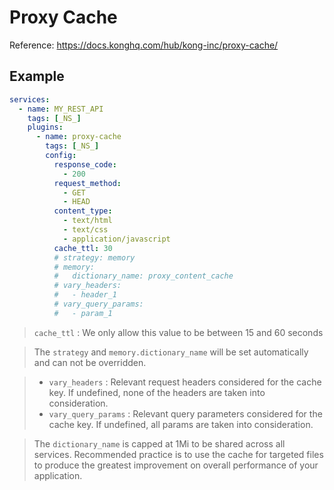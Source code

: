 # Proxy Cache

Reference: https://docs.konghq.com/hub/kong-inc/proxy-cache/

## Example

```yaml
services:
  - name: MY_REST_API
    tags: [_NS_]
    plugins:
      - name: proxy-cache
        tags: [_NS_]
        config:
          response_code:
            - 200
          request_method:
            - GET
            - HEAD
          content_type:
            - text/html
            - text/css
            - application/javascript
          cache_ttl: 30
          # strategy: memory
          # memory:
          #   dictionary_name: proxy_content_cache
          # vary_headers:
          #   - header_1
          # vary_query_params:
          #   - param_1
```

> `cache_ttl` : We only allow this value to be between 15 and 60 seconds

> The `strategy` and `memory.dictionary_name` will be set automatically and can not be overridden.

> - `vary_headers` : Relevant request headers considered for the cache key. If undefined, none of the headers are taken into consideration.
> - `vary_query_params` : Relevant query parameters considered for the cache key. If undefined, all params are taken into consideration.

> The `dictionary_name` is capped at 1Mi to be shared across all services. Recommended practice is to use the cache for targeted files to produce the greatest improvement on overall performance of your application.
